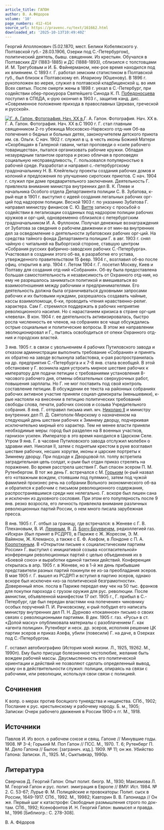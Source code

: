 ```yaml
---
article_title: ГАПОН
author: В. А.Фёдоров
volume: '10'
page_numbers: 412-414
source_url: https://pravenc.ru/text/161662.html
downloaded_at: '2025-10-13T10:49:40Z'
---
```


Георгий Аполлонович (5.02.1870, мест. Белики Кобелякского у. Полтавской губ.- 28.03.1906, Озерки под С.-Петербургом), политический деятель, бывш. священник. Из крестьян. Обучался в Полтавских ДУ (1883-1885) и ДС (1888-1893), сблизился с толстовцами И. М. Трегубовым и И. Б. Файнерманом, нек-рое время находился под их влиянием. С 1893 г. Г. работал земским статистиком в Полтавской губ., был близок к Полтавскому еп. Илариону (Юшенову). В 1896 г. рукоположен во иерея, служил в полтавской кладбищенской ц. во имя Всех святых. После смерти жены в 1898 г. уехал в С.-Петербург, при содействии обер-прокурора Святейшего Синода К. П. [Победоносцева](https://pravenc.ru/text/Победоносцев.html) поступил в СПбДА, к-рую окончил в 1903 г., защитив канд. дис. «Современное положение прихода в православных Церквах, греческой и русской».

[![Г. А. Гапон. Фотография. Нач. ХХ в.](https://pravenc.ru/data/278/467/1234/i200.jpg "Кликните для увеличения картинки")](https://pravenc.ru/data/278/467/1234/i400.jpg)Г. А. Гапон. Фотография. Нач. ХХ в.  
Г. А. Гапон. Фотография. Нач. ХХ в.С 1900 г. Г. стал главным священником 2-го убежища Московско-Нарвского отд-ния Об-ва попечения о бедных и больных детях, законоучителем детского приюта им. св. Ольги. С нач. 1902 г. служил в ц. в честь иконы Божией Матери «Скорбящая» в Галерной гавани, читал проповеди о «силе рабочего товарищества», пытался организовать рабочие кружки. Обладая незаурядным талантом оратора и резко обличая в проповедях социальную несправедливость, Г. пользовался популярностью в рабочей среде. Разработал и направил с.-петербургскому градоначальнику Н. В. Клейгельсу проекты создания рабочих домов и колоний и предложения по улучшению сиротских приютов. С нач. 1904 г. служил при доме предварительного заключения. Деятельность Г. привлекла внимание министра внутренних дел В. К. Плеве и начальника Особого отдела Департамента полиции С. В. Зубатова, к-рый еще в 1901 г. выступил с идеей создания легальных рабочих орг-ций под надзором полиции. Весной 1903 г. по указанию Зубатова Г. направил министру финансов С. Ю. [Витте](https://pravenc.ru/text/Витте.html) записку с просьбой о содействии в легализации созданных под надзором полиции рабочих кружков и орг-ций, одновременно сблизился с петербургским градоначальником И. А. Фуллоном. Получал денежные вознаграждения от Зубатова за сведения о рабочем движении и от мин-ва внутренних дел за осведомление о деятельности зубатовских рабочих орг-ций. На средства тайного фонда Департамента полиции Г. в авг. 1903 г. снял чайную с читальней на Выборгской стороне, ставшую центром «Собрания русских фабрично-заводских рабочих С.-Петербурга». Участвовал в создании этого об-ва, в разработке его устава, утвержденного правительством 15 февр. 1904 г., возглавил об-во после офиц. открытия в апр. 1904 г. Летом 1904 г. Г. посетил Москву, Киев и Полтаву для создания отд-ний «Собрания». Об-ву была предоставлена большая самостоятельность и независимость от Охранного отд-ния, но ему не разрешалось заниматься политикой и вмешиваться во взаимоотношения между рабочими и предпринимателями. Его деятельность должна была ограничиваться духовными запросами рабочих и их бытовыми нуждами, разрешалось создавать чайные, кассы взаимопомощи, б-ки, проводить чтения нравственно-религ. характера. Сам Г. стремился поддержать в рабочих неприятие революционного насилия. Но с нарастанием кризиса в стране орг-ция «левела». В кон. 1904 г. ее деятельность активизировалась, быстро росла численность ее членов, на собраниях все чаще обсуждались острые социальные и политические вопросы. В этом же направлении эволюционировал и Г., пытаясь освободиться от опеки Охранного отд-ния и городских властей.

3 янв. 1905 г. в связи с увольнением 4 рабочих Путиловского завода и отказом администрации выполнить требование «Собрания» и принять их обратно на заводе вспыхнула забастовка, к-рая распространилась на др. предприятия С.-Петербурга и к 7-8 янв. стала всеобщей. В этой обстановке у Г. возникла идея устроить мирное шествие рабочих к императору для подачи петиции с требованиями установления 8-часового рабочего дня, отмены обязательных сверхурочных работ, повышения зарплаты. Но Г. не мог поставить под свой контроль составление петиции. В обсуждении ее текста на районных собраниях рабочих активное участие приняли социал-демократы (меньшевики), к-рые настояли на внесении в петицию политических требований свободы слова, печати, рабочих союзов и созыва Учредительного собрания. 8 янв. Г. отправил письма имп. мч. [Николаю II](<https://pravenc.ru/text/Николаю II.html>) и министру внутренних дел П. Д. Святополк-Мирскому о назначенном на следующий день шествии рабочих к Зимнему дворцу, подчеркивая исключительно мирный его характер. Тем не менее власти приняли необходимые меры: город был разделен на 8 военных участков, гарнизон усилен. Император в это время находился в Царском Селе. Утром 9 янв. Г. в часовне Путиловского завода отслужил молебен о здравии имп. Николая II, затем с поднятым крестом в руке возглавил шествие рабочих, несших хоругви, иконы и царские портреты к Зимнему дворцу. При подходе к Дворцовой пл. толпу встретила заградительная цепь солдат, к-рым был отдан приказ стрелять на поражение. Во время расстрела шествия Г. был спасен эсером П. М. Рутенбергом. В тот же день Г. встречался с М. [Горьким](https://pravenc.ru/text/Горьким.html) (к-рый назвал его «отважным вождем, стоявшим под пулями»), затем под чужой фамилией произнес речь на собрании Вольного экономического об-ва и обратился к рабочим с письмом революционного содержания, распространявшимся среди них нелегально. Г. вскоре был лишен сана и исключен из духовного сословия. При этом его популярность после 9 янв. резко возросла, его личность привлекла внимание различных революционных партий России, о нем много писала зарубежная пресса.

В янв. 1905 г. Г. отбыл за границу, где встречался: в Женеве с Г. В. Плехановым, В. И. [Лениным](https://pravenc.ru/text/Лениным.html), В. Д. [Бонч-Бруевичем](https://pravenc.ru/text/Бонч-Бруевичем.html), редколлегией газ. «Искра» (был принят в РСДРП), в Париже с Ж. Жоресом, Э. М. Вайяном, Ж. Клемансо, а также с Е. Ф. Азефом, в Лондоне с П. А. [Кропоткиным](https://pravenc.ru/text/Кропоткиным.html). В «Открытом письме к социалистическим партиям России» Г. выступил с инициативой созыва «согласительной» конференции революционных партий с целью объединения их в «Боевой союз» и выработки единой тактики действий. Конференция открылась в апр. 1905 г. в Женеве, но в 1-й же день прибывшие представители разных партий покинули ее из-за преобладания эсеров. В мае 1905 г. Г. вышел из РСДРП и вступил в партию эсеров, однако вскоре был исключен «из-за политической безграмотности». Доверенный япон. посла в Париже передал ему чек на 50 тыс. франков для покупки парохода с грузом оружия для рус. революции. После амнистии, объявленной манифестом 17 окт. 1905 г., Г. прибыл в С.-Петербург, где был передан властями «на попечение» чиновнику особых поручений П. И. Рачковскому, к-рый побудил его написать министру внутренних дел П. Н. Дурново «покаянное» письмо о своих связях с революционными партиями. В дек. 1905 г. газ. «Русь» в ст. «Долой маску» опубликовала материалы с разоблачением Г. как «агента полиции». Рутенберг и неск. др. эсеров, исполняя решение ЦК партии эсеров и приказ Азефа, убили (повесили) Г. на даче, в Озерках под С.-Петербургом.

Г. оставил автобиографию (История моей жизни. Л., 1925, 19262. М., 1990п). Ему было присуще болезненное честолюбие, желание быть вождем рабочей массы. Двусмысленность его политической ориентации и действий не позволяют сделать определенный вывод, кому он в действительности служил: полиции, опираясь на связи с рабочими, или революции, используя свои связи с полицией.

## Сочинения

К вопр. о мерах против босяцкого тунеядства и нищенства. СПб., 1902; Послание к рус. крестьянскому и рабочему народу. Б. м., 1905; Записки: Очерк рабочего движения в России 1900-х гг. М., 1918.

## Источники

Павлов И. Из восп. о рабочем союзе и свящ. Гапоне // Минувшие годы. 1908. № 3-4; Горький М. Поп Гапон // ПСС. М., 1970. Т. 6; Рутенберг П. М. Дело Гапона // Былое: [загранич. изд.]. 1909. № 11; он же. Убийство Гапона: Записки. Л., 1925. М.; Сыктывкар, 1990р.

## Литература

Сверчков Д. Георгий Гапон: Опыт полит. биогр. М., 1930; Максимова Л. М. Георгий Гапон и рус. полит. эмиграция в Европе // ВМУ: Ист. 1984. № 2. С. 53-67; Лурье Ф. М. Полицейские и провокаторы: Полит. сыск в России, 1649-1917. СПб., 1992. М., 19982; Кавторин В. В. Гапониада // Он же. Первый шаг к катастрофе: Свободные размышления строго по док-там. СПб., 1992; Ксенофонтов И. Н. Георгий Гапон: вымысел и правда. М., 1996 [Библиогр.: С. 278-308].

В. А.  Фёдоров
